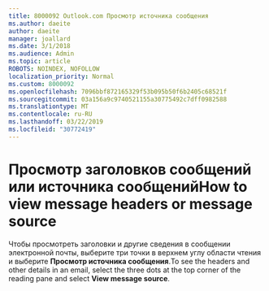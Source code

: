 ```yaml
---
title: 8000092 Outlook.com Просмотр источника сообщения
ms.author: daeite
author: daeite
manager: joallard
ms.date: 3/1/2018
ms.audience: Admin
ms.topic: article
ROBOTS: NOINDEX, NOFOLLOW
localization_priority: Normal
ms.custom: 8000092
ms.openlocfilehash: 7096bbf872165329f53b095b50f6b2405c68521f
ms.sourcegitcommit: 03a156a9c9740521155a30775492c7dff0982588
ms.translationtype: MT
ms.contentlocale: ru-RU
ms.lasthandoff: 03/22/2019
ms.locfileid: "30772419"
---
```

# <a name="how-to-view-message-headers-or-message-source"></a><span data-ttu-id="6bf89-102">Просмотр заголовков сообщений или источника сообщений</span><span class="sxs-lookup"><span data-stu-id="6bf89-102">How to view message headers or message source</span></span>

<span data-ttu-id="6bf89-103">Чтобы просмотреть заголовки и другие сведения в сообщении электронной почты, выберите три точки в верхнем углу области чтения и выберите **Просмотр источника сообщения**.</span><span class="sxs-lookup"><span data-stu-id="6bf89-103">To see the headers and other details in an email, select the three dots at the top corner of the reading pane and select **View message source**.</span></span>